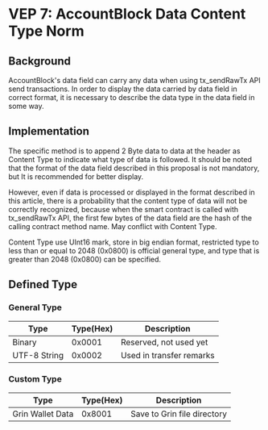 # VEP 7: AccountBlock Data Content Type Norm

## Background
 AccountBlock's data field can carry any data when using tx_sendRawTx API send transactions. In order to display the data carried by data field in correct format, it is necessary to describe the data type in the data field in some way.

## Implementation
The specific method is to append 2 Byte data to data at the header as Content Type to indicate what type of data is followed. It should be noted that the format of the data field described in this proposal is not mandatory, but It is recommended for better display.

However, even if data is processed or displayed in the format described in this article, there is a probability that the content type of data will not be correctly recognized, because when the smart contract is called with tx_sendRawTx API, the first few bytes of the data field are the hash of the calling contract method name. May conflict with Content Type.

Content Type use UInt16 mark, store in big endian format, restricted type to less than or equal to 2048 (0x0800) is official general type, and type that is greater than 2048 (0x0800) can be specified.

## Defined Type

### General Type
| Type | Type(Hex) | Description |
| --- | --- | --- |
| Binary | 0x0001 | Reserved, not used yet |
| UTF-8 String | 0x0002 | Used in transfer remarks |

### Custom Type
| Type | Type(Hex) | Description |
| --- | --- | --- |
| Grin Wallet Data | 0x8001 | Save to Grin file directory |
